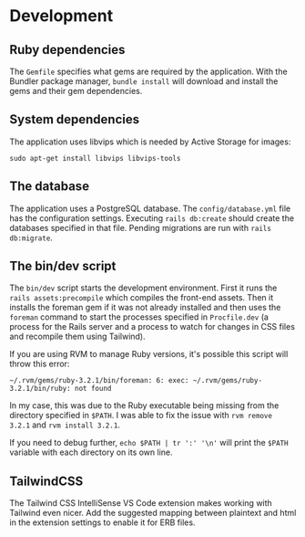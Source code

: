 # Development

## Ruby dependencies

The `Gemfile` specifies what gems are required by the application. With the Bundler package manager, `bundle install` will download and install the gems and their gem dependencies.

## System dependencies

The application uses libvips which is needed by Active Storage for images:

```
sudo apt-get install libvips libvips-tools
```

## The database

The application uses a PostgreSQL database. The `config/database.yml` file has the configuration settings. Executing `rails db:create` should create the databases specified in that file. Pending migrations are run with `rails db:migrate`. 

## The bin/dev script

The `bin/dev` script starts the development environment. First it runs the `rails assets:precompile` which compiles the front-end assets. Then it installs the foreman gem if it was not already installed and then uses the `foreman` command to start the processes specified in `Procfile.dev` (a process for the Rails server and a process to watch for changes in CSS files and recompile them using Tailwind).

If you are using RVM to manage Ruby versions, it's possible this script will throw this error:

```
~/.rvm/gems/ruby-3.2.1/bin/foreman: 6: exec: ~/.rvm/gems/ruby-3.2.1/bin/ruby: not found
```

In my case, this was due to the Ruby executable being missing from the directory specified in `$PATH`. I was able to fix the issue with `rvm remove 3.2.1` and `rvm install 3.2.1`.

If you need to debug further, `echo $PATH | tr ':' '\n'` will print the `$PATH` variable with each directory on its own line.

## TailwindCSS

The Tailwind CSS IntelliSense VS Code extension makes working with Tailwind even nicer. Add the suggested mapping between plaintext and html in the extension settings to enable it for ERB files.
